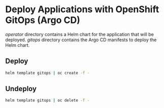 # Deploy Applications with OpenShift GitOps (Argo CD)

*operator* directory contains a Helm chart for the application that will be
deployed. *gitops* directory contains the Argo CD manifests to deploy the Helm chart.


## Deploy

```bash
helm template gitops | oc create -f -
```

## Undeploy

```bash
helm template gitops | oc delete -f -
```
